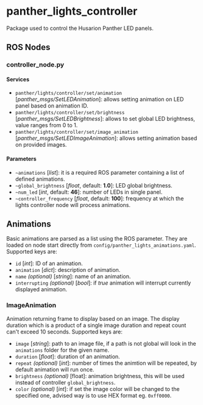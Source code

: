 # panther_lights_controller

Package used to control the Husarion Panther LED panels.

## ROS Nodes

### controller_node.py

#### Services

- `panther/lights/controller/set/animation` [*panther_msgs/SetLEDAnimation*]: allows setting animation on LED panel based on animation ID.
- `panther/lights/controller/set/brightness` [*panther_msgs/SetLEDBrightness*]: allows to set global LED brightness, value ranges from 0 to 1.
- `panther/lights/controller/set/image_animation` [*panther_msgs/SetLEDImageAnimation*]: allows setting animation based on provided images.

#### Parameters

- `~animations` [*list*]: it is a required ROS parameter containing a list of defined animations.
- `~global_brightness` [*float*, default: **1.0**]: LED global brightness.
- `~num_led` [*int*, default: **46**]: number of LEDs in single panel.
- `~controller_frequency` [*float*, default: **100**]: frequency at which the lights controller node will process animations.

## Animations

Basic animations are parsed as a list using the ROS parameter. They are loaded on node start directly from `config/panther_lights_animations.yaml`. Supported keys are:

- `id` [*int*]: ID of an animation.
- `animation` [*dict*]: description of animation.
- `name` *(optional)* [*string*]: name of an animation.
- `interrupting` *(optional)* [*bool*]: if *true* animation will interrupt currently displayed animation.

### ImageAnimation

Animation returning frame to display based on an image. The display duration which is a product of a single image duration and repeat count can't exceed 10 seconds. Supported keys are:

- `image` [*string*]: path to an image file, if a path is not global will look in the `animations` folder for the given name.
- `duration` [*float*]: duration of an animation.
- `repeat` *(optional)* [*int*]: number of times the animtion will be repeated, by default animation will run once.
- `brightness` *(optional)* [float]: animation brightness, this will be used instead of controller `global_brightness`.
- `color` *(optional)* [*int*]: if set the image color will be changed to the specified one, advised way is to use HEX format eg. `0xff0000`.